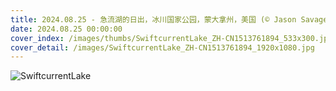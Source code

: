 ```yaml
---
title: 2024.08.25 - 急流湖的日出，冰川国家公园，蒙大拿州，美国 (© Jason Savage/Tandem Stills + Motion)
date: 2024.08.25 00:00:00
cover_index: /images/thumbs/SwiftcurrentLake_ZH-CN1513761894_533x300.jpg
cover_detail: /images/SwiftcurrentLake_ZH-CN1513761894_1920x1080.jpg
---
```


![SwiftcurrentLake](/images/SwiftcurrentLake_ZH-CN1513761894_1920x1080.jpg)

